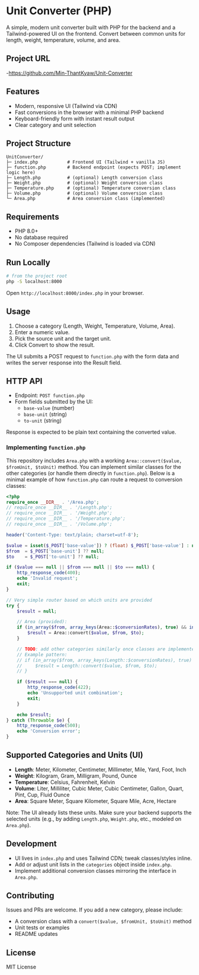 # Unit Converter (PHP)

A simple, modern unit converter built with PHP for the backend and a Tailwind-powered UI on the frontend. Convert between common units for length, weight, temperature, volume, and area.

## Project URL
-https://github.com/Min-ThantKyaw/Unit-Converter
## Features

- Modern, responsive UI (Tailwind via CDN)
- Fast conversions in the browser with a minimal PHP backend
- Keyboard-friendly form with instant result output
- Clear category and unit selection

## Project Structure

```
UnitConverter/
├─ index.php           # Frontend UI (Tailwind + vanilla JS)
├─ function.php        # Backend endpoint (expects POST; implement logic here)
├─ Length.php          # (optional) Length conversion class
├─ Weight.php          # (optional) Weight conversion class
├─ Temperature.php     # (optional) Temperature conversion class
├─ Volume.php          # (optional) Volume conversion class
└─ Area.php            # Area conversion class (implemented)
```

## Requirements

- PHP 8.0+
- No database required
- No Composer dependencies (Tailwind is loaded via CDN)

## Run Locally

```bash
# from the project root
php -S localhost:8000
```

Open `http://localhost:8000/index.php` in your browser.

## Usage

1. Choose a category (Length, Weight, Temperature, Volume, Area).
2. Enter a numeric value.
3. Pick the source unit and the target unit.
4. Click Convert to show the result.

The UI submits a POST request to `function.php` with the form data and writes the server response into the Result field.

## HTTP API

- Endpoint: `POST function.php`
- Form fields submitted by the UI:
  - `base-value` (number)
  - `base-unit` (string)
  - `to-unit` (string)

Response is expected to be plain text containing the converted value.

### Implementing `function.php`

This repository includes `Area.php` with a working `Area::convert($value, $fromUnit, $toUnit)` method. You can implement similar classes for the other categories (or handle them directly in `function.php`). Below is a minimal example of how `function.php` can route a request to conversion classes:

```php
<?php
require_once __DIR__ . '/Area.php';
// require_once __DIR__ . '/Length.php';
// require_once __DIR__ . '/Weight.php';
// require_once __DIR__ . '/Temperature.php';
// require_once __DIR__ . '/Volume.php';

header('Content-Type: text/plain; charset=utf-8');

$value = isset($_POST['base-value']) ? (float) $_POST['base-value'] : null;
$from  = $_POST['base-unit'] ?? null;
$to    = $_POST['to-unit'] ?? null;

if ($value === null || $from === null || $to === null) {
    http_response_code(400);
    echo 'Invalid request';
    exit;
}

// Very simple router based on which units are provided
try {
    $result = null;

    // Area (provided):
    if (in_array($from, array_keys(Area::$conversionRates), true) && in_array($to, array_keys(Area::$conversionRates), true)) {
        $result = Area::convert($value, $from, $to);
    }

    // TODO: add other categories similarly once classes are implemented
    // Example pattern:
    // if (in_array($from, array_keys(Length::$conversionRates), true) && in_array($to, array_keys(Length::$conversionRates), true)) {
    //     $result = Length::convert($value, $from, $to);
    // }

    if ($result === null) {
        http_response_code(422);
        echo 'Unsupported unit combination';
        exit;
    }

    echo $result;
} catch (Throwable $e) {
    http_response_code(500);
    echo 'Conversion error';
}
```

## Supported Categories and Units (UI)

- **Length**: Meter, Kilometer, Centimeter, Millimeter, Mile, Yard, Foot, Inch
- **Weight**: Kilogram, Gram, Milligram, Pound, Ounce
- **Temperature**: Celsius, Fahrenheit, Kelvin
- **Volume**: Liter, Milliliter, Cubic Meter, Cubic Centimeter, Gallon, Quart, Pint, Cup, Fluid Ounce
- **Area**: Square Meter, Square Kilometer, Square Mile, Acre, Hectare

Note: The UI already lists these units. Make sure your backend supports the selected units (e.g., by adding `Length.php`, `Weight.php`, etc., modeled on `Area.php`).

## Development

- UI lives in `index.php` and uses Tailwind CDN; tweak classes/styles inline.
- Add or adjust unit lists in the `categories` object inside `index.php`.
- Implement additional conversion classes mirroring the interface in `Area.php`.

## Contributing

Issues and PRs are welcome. If you add a new category, please include:
- A conversion class with a `convert($value, $fromUnit, $toUnit)` method
- Unit tests or examples
- README updates

## License

MIT License


